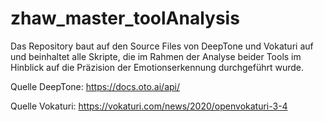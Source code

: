# zhaw_master_toolAnalysis

Das Repository baut auf den Source Files von DeepTone und Vokaturi auf und beinhaltet alle Skripte, die im Rahmen der Analyse beider Tools im Hinblick auf die Präzision der Emotionserkennung durchgeführt wurde.

Quelle DeepTone: https://docs.oto.ai/api/

Quelle Vokaturi: https://vokaturi.com/news/2020/openvokaturi-3-4
